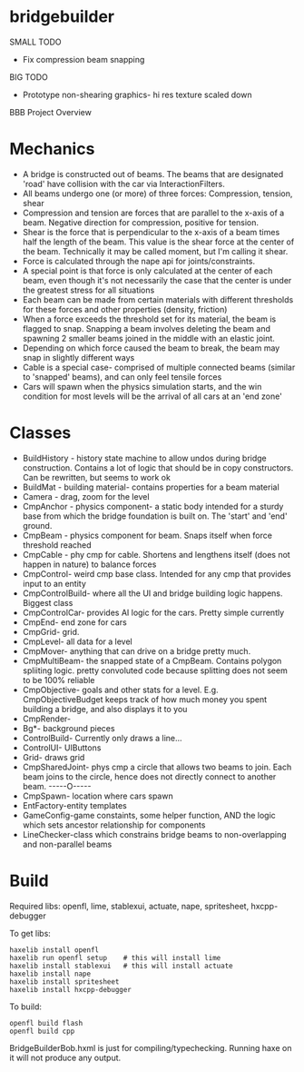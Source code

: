 bridgebuilder
=============

SMALL TODO
- Fix compression beam snapping

BIG TODO
- Prototype non-shearing graphics- hi res texture scaled down	

BBB Project Overview

Mechanics
========
- A bridge is constructed out of beams. The beams that are designated 'road' have collision with the car via InteractionFilters.
- All beams undergo one (or more) of three forces: Compression, tension, shear
 - Compression and tension are forces that are parallel to the x-axis of a beam. Negative direction for compression, positive for tension.
 - Shear is the force that is perpendicular to the x-axis of a beam times half the length of the beam. This value is the shear force at the center of the beam. Technically it may be called moment, but I'm calling it shear.
- Force is calculated through the nape api for joints/constraints.
- A special point is that force is only calculated at the center of each beam, even though it's not necessarily the case that the center is under the greatest stress for all situations
- Each beam can be made from certain materials with different thresholds for these forces and other properties (density, friction)
- When a force exceeds the threshold set for its material, the beam is flagged to snap. Snapping a beam involves deleting the beam and spawning 2 smaller beams joined in the middle with an elastic joint.
- Depending on which force caused the beam to break, the beam may snap in slightly different ways
- Cable is a special case- comprised of multiple connected beams (similar to 'snapped' beams), and can only feel tensile forces
- Cars will spawn when the physics simulation starts, and the win condition for most levels will be the arrival of all cars at an 'end zone'

Classes
=======
- BuildHistory - history state machine to allow undos during bridge construction. Contains a lot of logic that should be in copy constructors. Can be rewritten, but seems to work ok
- BuildMat - building material- contains properties for a beam material
- Camera - drag, zoom for the level
- CmpAnchor - physics component- a static body intended for a sturdy base from which the bridge foundation is built on. The 'start' and 'end' ground.
- CmpBeam - physics component for beam. Snaps itself when force threshold reached
- CmpCable - phy cmp for cable. Shortens and lengthens itself (does not happen in nature) to balance forces
- CmpControl- weird cmp base class. Intended for any cmp that provides input to an entity
- CmpControlBuild- where all the UI and bridge building logic happens. Biggest class
- CmpControlCar- provides AI logic for the cars. Pretty simple currently
- CmpEnd- end zone for cars
- CmpGrid- grid.
- CmpLevel- all data for a level
- CmpMover- anything that can drive on a bridge pretty much.
- CmpMultiBeam- the snapped state of a CmpBeam. Contains polygon spliiting logic. pretty convoluted code because splitting does not seem to be 100% reliable
- CmpObjective- goals and other stats for a level. E.g. CmpObjectiveBudget keeps track of how much money you spent building a bridge, and also displays it to you
- CmpRender-
 - Bg*- background pieces
 - ControlBuild- Currently only draws a line...
 - ControlUI- UIButtons
 - Grid- draws grid
- CmpSharedJoint- phys cmp a circle that allows two beams to join. Each beam joins to the circle, hence does not directly connect to another beam. -----O-----
- CmpSpawn- location where cars spawn
- EntFactory-entity templates
- GameConfig-game constaints, some helper function, AND the logic which sets ancestor relationship for components
- LineChecker-class which constrains bridge beams to non-overlapping and non-parallel beams

Build
=====

Required libs: openfl, lime, stablexui, actuate, nape, spritesheet, hxcpp-debugger

To get libs:

    haxelib install openfl
    haxelib run openfl setup 	# this will install lime
    haxelib install stablexui	# this will install actuate 
    haxelib install nape
    haxelib install spritesheet
    haxelib install hxcpp-debugger

To build:

    openfl build flash
    openfl build cpp

BridgeBuilderBob.hxml is just for compiling/typechecking. Running haxe on it will not produce any output.


	


